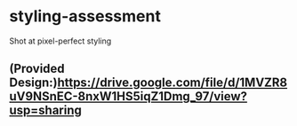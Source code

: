 # styling-assessment
Shot at pixel-perfect styling

## (Provided Design:)https://drive.google.com/file/d/1MVZR8uV9NSnEC-8nxW1HS5iqZ1Dmg_97/view?usp=sharing
